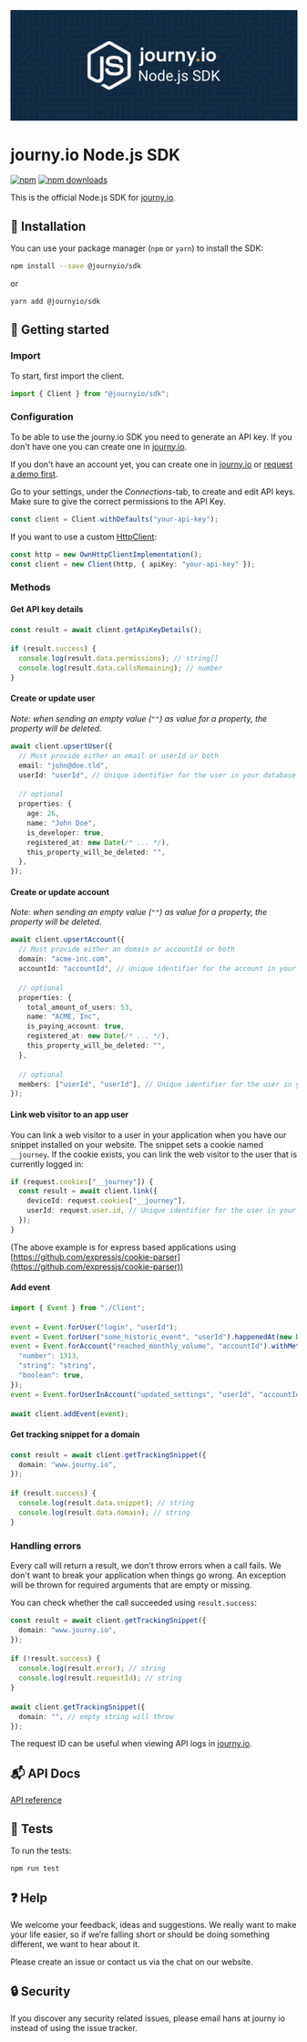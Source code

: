 [![journy.io](banner.png)](https://journy.io/?utm_source=github&utm_content=readme-js-sdk)

# journy.io Node.js SDK

[![npm](https://img.shields.io/npm/v/@journyio/sdk?color=%234d84f5&style=flat-square)](https://www.npmjs.com/package/@journyio/sdk)
[![npm downloads](https://img.shields.io/npm/dm/@journyio/sdk?style=flat-square)](https://www.npmjs.com/package/@journyio/sdk)

This is the official Node.js SDK for [journy.io](https://journy.io?utm_source=github&utm_content=readme-js-sdk).

## 💾 Installation

You can use your package manager (`npm` or `yarn`) to install the SDK:

```bash
npm install --save @journyio/sdk
```
or
```bash
yarn add @journyio/sdk
```

## 🔌 Getting started

### Import

To start, first import the client.

```ts
import { Client } from "@journyio/sdk";
```

### Configuration

To be able to use the journy.io SDK you need to generate an API key. If you don't have one you can create one in [journy.io](https://system.journy.io?utm_source=github&utm_content=readme-js-sdk).

If you don't have an account yet, you can create one in [journy.io](https://system.journy.io/register?utm_source=github&utm_content=readme-js-sdk) or [request a demo first](https://www.journy.io/book-demo?utm_source=github&utm_content=readme-js-sdk).

Go to your settings, under the *Connections*-tab, to create and edit API keys. Make sure to give the correct permissions to the API Key.

```ts
const client = Client.withDefaults("your-api-key");
```

If you want to use a custom [HttpClient](https://github.com/journy-io/http):

```ts
const http = new OwnHttpClientImplementation();
const client = new Client(http, { apiKey: "your-api-key" });
```

### Methods

#### Get API key details

```ts
const result = await client.getApiKeyDetails();

if (result.success) {
  console.log(result.data.permissions); // string[]
  console.log(result.data.callsRemaining); // number
}
```

#### Create or update user

_Note: when sending an empty value (`""`) as value for a property, the property will be deleted._

```ts
await client.upsertUser({
  // Must provide either an email or userId or both
  email: "john@doe.tld",
  userId: "userId", // Unique identifier for the user in your database

  // optional
  properties: {
    age: 26,
    name: "John Doe",
    is_developer: true,
    registered_at: new Date(/* ... */),
    this_property_will_be_deleted: "",
  },
});
```

#### Create or update account

_Note: when sending an empty value (`""`) as value for a property, the property will be deleted._

```ts
await client.upsertAccount({
  // Must provide either an domain or accountId or both
  domain: "acme-inc.com",
  accountId: "accountId", // Unique identifier for the account in your database

  // optional
  properties: {
    total_amount_of_users: 53,
    name: "ACME, Inc",
    is_paying_account: true,
    registered_at: new Date(/* ... */),
    this_property_will_be_deleted: "",
  },

  // optional
  members: ["userId", "userId"], // Unique identifier for the user in your database
});
```

#### Link web visitor to an app user

You can link a web visitor to a user in your application when you have our snippet installed on your website. The snippet sets a cookie named `__journey`. If the cookie exists, you can link the web visitor to the user that is currently logged in:

```ts
if (request.cookies["__journey"]) {
  const result = await client.link({
    deviceId: request.cookies["__journey"],
    userId: request.user.id, // Unique identifier for the user in your database
  });
}
```

(The above example is for express based applications using [https://github.com/expressjs/cookie-parser](https://github.com/expressjs/cookie-parser))

#### Add event

```ts
import { Event } from "./Client";

event = Event.forUser("login", "userId");
event = Event.forUser("some_historic_event", "userId").happenedAt(new Date(...));
event = Event.forAccount("reached_monthly_volume", "accountId").withMetadata({
  "number": 1313,
  "string": "string",
  "boolean": true,
});
event = Event.forUserInAccount("updated_settings", "userId", "accountId");

await client.addEvent(event);
```

#### Get tracking snippet for a domain

```ts
const result = await client.getTrackingSnippet({
  domain: "www.journy.io",
});

if (result.success) {
  console.log(result.data.snippet); // string
  console.log(result.data.domain); // string
}
```

### Handling errors

Every call will return a result, we don't throw errors when a call fails. We don't want to break your application when things go wrong. An exception will be thrown for required arguments that are empty or missing.

You can check whether the call succeeded using `result.success`:

```ts
const result = await client.getTrackingSnippet({
  domain: "www.journy.io",
});

if (!result.success) {
  console.log(result.error); // string
  console.log(result.requestId); // string
}

await client.getTrackingSnippet({
  domain: "", // empty string will throw
});
```

The request ID can be useful when viewing API logs in [journy.io](https://system.journy.io?utm_source=github&utm_content=readme-js-sdk).


## 📬 API Docs

[API reference](https://developers.journy.io)

## 💯 Tests

To run the tests:

```bash
npm run test
```

## ❓ Help

We welcome your feedback, ideas and suggestions. We really want to make your life easier, so if we’re falling short or should be doing something different, we want to hear about it.

Please create an issue or contact us via the chat on our website.

## 🔒 Security

If you discover any security related issues, please email hans at journy io instead of using the issue tracker.
